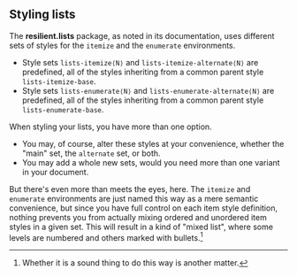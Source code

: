 ## Styling lists

The **resilient.lists** package, as noted in its documentation, uses
different sets of styles for the `itemize` and the `enumerate`
environments.

 - Style sets `lists-itemize⟨N⟩` and `lists-itemize-alternate⟨N⟩` are
   predefined, all of the styles inheriting from a common parent
   style `lists-itemize-base`.
 - Style sets `lists-enumerate⟨N⟩` and `lists-enumerate-alternate⟨N⟩` are
   predefined, all of the styles inheriting from a common parent
   style `lists-enumerate-base`.

When styling your lists, you have more than one option.

 - You may, of course, alter these styles at your convenience, whether
   the "main" set, the `alternate` set, or both.
 - You may add a whole new sets, would you need more than one variant
   in your document.

But there's even more than meets the eyes, here. The `itemize` and `enumerate`
environments are just named this way as a mere semantic convenience,
but since you have full control on each item style definition, nothing prevents
you from actually mixing ordered and unordered item styles in a given set.
This will result in a kind of "mixed list", where some levels are numbered
and others marked with bullets.[^styles-lists-mixed]

[^styles-lists-mixed]: Whether it is a sound thing to do this way
is another matter.


